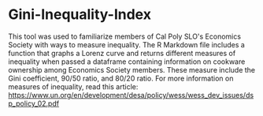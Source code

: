 # Gini-Inequality-Index
This tool was used to familiarize members of Cal Poly SLO's Economics Society with ways to measure inequality. 
The R Markdown file includes a function that graphs a Lorenz curve and returns different measures of inequality when passed a dataframe containing information on cookware ownership among Economics Society members. These measure include the Gini coefficient, 90/50 ratio, and 80/20 ratio.
For more information on measures of inequality, read this article: https://www.un.org/en/development/desa/policy/wess/wess_dev_issues/dsp_policy_02.pdf
